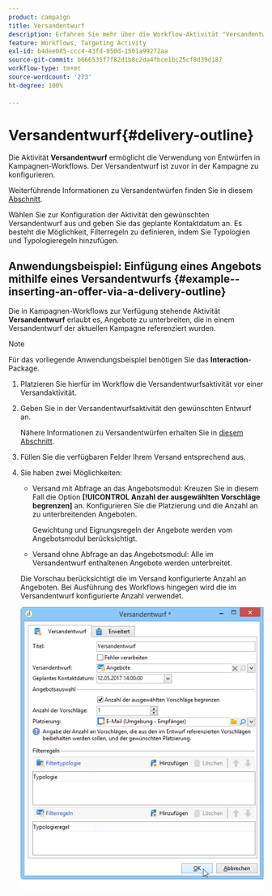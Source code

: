 ```yaml
---
product: campaign
title: Versandentwurf
description: Erfahren Sie mehr über die Workflow-Aktivität "Versandentwurf".
feature: Workflows, Targeting Activity
exl-id: b4dee085-ccc4-43fd-850d-1501a99272aa
source-git-commit: b666535f7f82d1b8c2da4fbce1bc25cf8d39d187
workflow-type: tm+mt
source-wordcount: '273'
ht-degree: 100%

---
```


# Versandentwurf{#delivery-outline}



Die Aktivität **Versandentwurf** ermöglicht die Verwendung von Entwürfen in Kampagnen-Workflows. Der Versandentwurf ist zuvor in der Kampagne zu konfigurieren.

Weiterführende Informationen zu Versandentwürfen finden Sie in diesem [Abschnitt](../../campaign/using/marketing-campaign-deliveries.md#associating-and-structuring-resources-linked-via-a-delivery-outline).

Wählen Sie zur Konfiguration der Aktivität den gewünschten Versandentwurf aus und geben Sie das geplante Kontaktdatum an. Es besteht die Möglichkeit, Filterregeln zu definieren, indem Sie Typologien und Typologieregeln hinzufügen.

## Anwendungsbeispiel: Einfügung eines Angebots mithilfe eines Versandentwurfs {#example--inserting-an-offer-via-a-delivery-outline}

Die in Kampagnen-Workflows zur Verfügung stehende Aktivität **Versandentwurf** erlaubt es, Angebote zu unterbreiten, die in einem Versandentwurf der aktuellen Kampagne referenziert wurden.

>[!NOTE]
>
>Für das vorliegende Anwendungsbeispiel benötigen Sie das **Interaction**-Package.

1. Platzieren Sie hierfür im Workflow die Versandentwurfsaktivität vor einer Versandaktivität.
1. Geben Sie in der Versandentwurfsaktivität den gewünschten Entwurf an.

   Nähere Informationen zu Versandentwürfen erhalten Sie in [diesem Abschnitt](../../campaign/using/marketing-campaign-deliveries.md#associating-and-structuring-resources-linked-via-a-delivery-outline).

1. Füllen Sie die verfügbaren Felder Ihrem Versand entsprechend aus.
1. Sie haben zwei Möglichkeiten:

   * Versand mit Abfrage an das Angebotsmodul: Kreuzen Sie in diesem Fall die Option **[!UICONTROL Anzahl der ausgewählten Vorschläge begrenzen]** an. Konfigurieren Sie die Platzierung und die Anzahl an zu unterbreitenden Angeboten.

     Gewichtung und Eignungsregeln der Angebote werden vom Angebotsmodul berücksichtigt.

   * Versand ohne Abfrage an das Angebotsmodul: Alle im Versandentwurf enthaltenen Angebote werden unterbreitet.

   Die Vorschau berücksichtigt die im Versand konfigurierte Anzahl an Angeboten. Bei Ausführung des Workflows hingegen wird die im Versandentwurf konfigurierte Anzahl verwendet.

   ![](assets/int_compo_offre_wf1.png)
